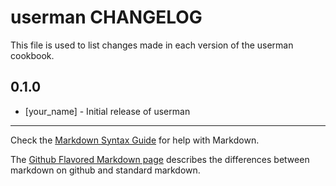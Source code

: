 userman CHANGELOG
=================

This file is used to list changes made in each version of the userman cookbook.

0.1.0
-----
- [your_name] - Initial release of userman

- - -
Check the [Markdown Syntax Guide](http://daringfireball.net/projects/markdown/syntax) for help with Markdown.

The [Github Flavored Markdown page](http://github.github.com/github-flavored-markdown/) describes the differences between markdown on github and standard markdown.
